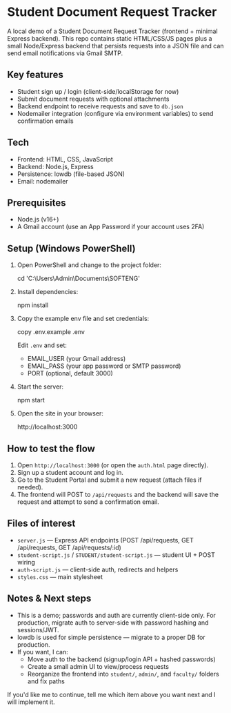 # Student Document Request Tracker

A local demo of a Student Document Request Tracker (frontend + minimal Express backend). This repo contains static HTML/CSS/JS pages plus a small Node/Express backend that persists requests into a JSON file and can send email notifications via Gmail SMTP.

## Key features
- Student sign up / login (client-side/localStorage for now)
- Submit document requests with optional attachments
- Backend endpoint to receive requests and save to `db.json`
- Nodemailer integration (configure via environment variables) to send confirmation emails

## Tech
- Frontend: HTML, CSS, JavaScript
- Backend: Node.js, Express
- Persistence: lowdb (file-based JSON)
- Email: nodemailer

## Prerequisites
- Node.js (v16+)
- A Gmail account (use an App Password if your account uses 2FA)

## Setup (Windows PowerShell)
1. Open PowerShell and change to the project folder:

   cd 'C:\\Users\\Admin\\Documents\\SOFTENG'

2. Install dependencies:

   npm install

3. Copy the example env file and set credentials:

   copy .env.example .env

   Edit `.env` and set:
   - EMAIL_USER (your Gmail address)
   - EMAIL_PASS (your app password or SMTP password)
   - PORT (optional, default 3000)

4. Start the server:

   npm start

5. Open the site in your browser:

   http://localhost:3000

## How to test the flow
1. Open `http://localhost:3000` (or open the `auth.html` page directly).
2. Sign up a student account and log in.
3. Go to the Student Portal and submit a new request (attach files if needed).
4. The frontend will POST to `/api/requests` and the backend will save the request and attempt to send a confirmation email.

## Files of interest
- `server.js` — Express API endpoints (POST /api/requests, GET /api/requests, GET /api/requests/:id)
- `student-script.js` / `STUDENT/student-script.js` — student UI + POST wiring
- `auth-script.js` — client-side auth, redirects and helpers
- `styles.css` — main stylesheet

## Notes & Next steps
- This is a demo; passwords and auth are currently client-side only. For production, migrate auth to server-side with password hashing and sessions/JWT.
- lowdb is used for simple persistence — migrate to a proper DB for production.
- If you want, I can:
  - Move auth to the backend (signup/login API + hashed passwords)
  - Create a small admin UI to view/process requests
  - Reorganize the frontend into `student/`, `admin/`, and `faculty/` folders and fix paths

If you'd like me to continue, tell me which item above you want next and I will implement it.
